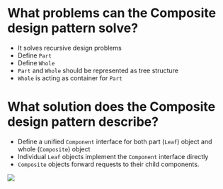 # What problems can the Composite design pattern solve?
- It solves recursive design problems
- Define `Part`
- Define `Whole`
- `Part` and `Whole` should be represented as tree structure
- `Whole` is acting as container for `Part`
# What solution does the Composite design pattern describe?
- Define a unified `Component` interface for both part (`Leaf`) object and whole (`Composite`) object
- Individual `Leaf` objects implement the `Component` interface directly
- `Composite` objects forward requests to their child components.

![](https://upload.wikimedia.org/wikipedia/commons/6/65/W3sDesign_Composite_Design_Pattern_UML.jpg)

